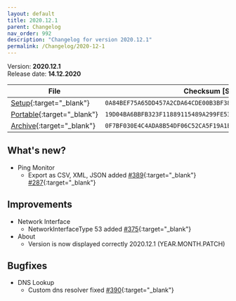 ```yaml
---
layout: default
title: 2020.12.1
parent: Changelog
nav_order: 992
description: "Changelog for version 2020.12.1"
permalink: /Changelog/2020-12-1
---
```


Version: **2020.12.1** <br />
Release date: **14.12.2020**

| File                                                                                                                                            | Checksum [SHA256]                                                  |
| ----------------------------------------------------------------------------------------------------------------------------------------------- | ------------------------------------------------------------------ |
| [Setup](https://github.com/BornToBeRoot/NETworkManager/releases/download/2020.12.1/NETworkManager_2020.12.1_Setup.exe){:target="\_blank"}       | `0A84BEF75A65DD457A2CDA64CDE00B3BF380D8D94D6BDB50EBC0869E31F5D2D9` |
| [Portable](https://github.com/BornToBeRoot/NETworkManager/releases/download/2020.12.1/NETworkManager_2020.12.1_Portable.zip){:target="\_blank"} | `19D04BA6BBFB323F11889115489A299FE534C49AEA533030DF0F5B47AE7A722E` |
| [Archive](https://github.com/BornToBeRoot/NETworkManager/releases/download/2020.12.1/NETworkManager_2020.12.1_Archiv.zip){:target="\_blank"}    | `0F7BF030E4C4ADA8B54DF06C52CA5F19A1E3CA854E67A8E667277544A8882509` |

## What's new?

- Ping Monitor
  - Export as CSV, XML, JSON added [#389](https://github.com/BornToBeRoot/NETworkManager/issues/389){:target="\_blank"} [#287](https://github.com/BornToBeRoot/NETworkManager/issues/287){:target="\_blank"}

## Improvements

- Network Interface
  - NetworkInterfaceType 53 added [#375](https://github.com/BornToBeRoot/NETworkManager/issues/375){:target="\_blank"}
- About
  - Version is now displayed correctly 2020.12.1 (YEAR.MONTH.PATCH)

## Bugfixes

- DNS Lookup
  - Custom dns resolver fixed [#390](https://github.com/BornToBeRoot/NETworkManager/issues/390){:target="\_blank"}
